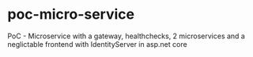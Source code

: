 # poc-micro-service
PoC - Microservice with a gateway, healthchecks, 2 microservices and a neglictable frontend with IdentityServer in asp.net core
